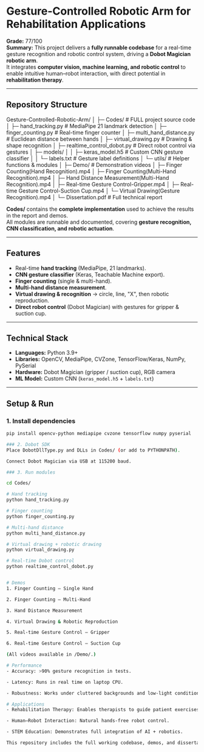 # Gesture-Controlled Robotic Arm for Rehabilitation Applications

**Grade:** 77/100  
**Summary:** This project delivers a **fully runnable codebase** for a real-time gesture recognition and robotic control system, driving a **Dobot Magician robotic arm**.  
It integrates **computer vision, machine learning, and robotic control** to enable intuitive human–robot interaction, with direct potential in **rehabilitation therapy**.

---

## Repository Structure
Gesture-Controlled-Robotic-Arm/
│
├─ Codes/ # FULL project source code
│ ├─ hand_tracking.py # MediaPipe 21 landmark detection
│ ├─ finger_counting.py # Real-time finger counter
│ ├─ multi_hand_distance.py # Euclidean distance between hands
│ ├─ virtual_drawing.py # Drawing & shape recognition
│ ├─ realtime_control_dobot.py # Direct robot control via gestures
│ ├─ models/
│ │ ├─ keras_model.h5 # Custom CNN gesture classifier
│ │ └─ labels.txt # Gesture label definitions
│ └─ utils/ # Helper functions & modules
│
├─ Demo/ # Demonstration videos
│ ├─ Finger Counting(Hand Recognition).mp4
│ ├─ Finger Counting(Multi-Hand Recognition).mp4
│ ├─ Hand Distance Measurement(Multi-Hand Recognition).mp4
│ ├─ Real-time Gesture Control-Gripper.mp4
│ ├─ Real-time Gesture Control-Suction Cup.mp4
│ └─ Virtual Drawing(Gesture Recognition).mp4
│
└─ Dissertation.pdf # Full technical report



**Codes/** contains the **complete implementation** used to achieve the results in the report and demos.  
All modules are runnable and documented, covering **gesture recognition, CNN classification, and robotic actuation**.

---

## Features
- Real-time **hand tracking** (MediaPipe, 21 landmarks).  
- **CNN gesture classifier** (Keras, Teachable Machine export).  
- **Finger counting** (single & multi-hand).  
- **Multi-hand distance measurement**.  
- **Virtual drawing & recognition** → circle, line, "X", then robotic reproduction.  
- **Direct robot control** (Dobot Magician) with gestures for gripper & suction cup.  

---

## Technical Stack
- **Languages:** Python 3.9+  
- **Libraries:** OpenCV, MediaPipe, CVZone, TensorFlow/Keras, NumPy, PySerial  
- **Hardware:** Dobot Magician (gripper / suction cup), RGB camera  
- **ML Model:** Custom CNN (`keras_model.h5` + `labels.txt`)  

---

## Setup & Run
### 1. Install dependencies
```bash
pip install opencv-python mediapipe cvzone tensorflow numpy pyserial

### 2. Dobot SDK
Place DobotDllType.py and DLLs in Codes/ (or add to PYTHONPATH).

Connect Dobot Magician via USB at 115200 baud.

### 3. Run modules

cd Codes/

# Hand tracking
python hand_tracking.py

# Finger counting
python finger_counting.py

# Multi-hand distance
python multi_hand_distance.py

# Virtual drawing + robotic drawing
python virtual_drawing.py

# Real-time Dobot control
python realtime_control_dobot.py


# Demos
1. Finger Counting – Single Hand

2. Finger Counting – Multi-Hand

3. Hand Distance Measurement

4. Virtual Drawing & Robotic Reproduction

5. Real-time Gesture Control – Gripper

6. Real-time Gesture Control – Suction Cup

(All videos available in /Demo/.)

# Performance
- Accuracy: >90% gesture recognition in tests.

- Latency: Runs in real time on laptop CPU.

- Robustness: Works under cluttered backgrounds and low-light conditions.

# Applications
- Rehabilitation Therapy: Enables therapists to guide patient exercises while enforcing safe motion ranges.

- Human–Robot Interaction: Natural hands-free robot control.

- STEM Education: Demonstrates full integration of AI + robotics.

This repository includes the full working codebase, demos, and dissertation report, showing the complete pipeline from gesture perception → classification → robotic execution.
